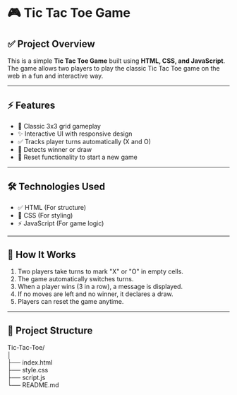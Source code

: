 # 🎮 Tic Tac Toe Game

## ✅ Project Overview  
This is a simple **Tic Tac Toe Game** built using **HTML, CSS, and JavaScript**.  
The game allows two players to play the classic Tic Tac Toe game on the web in a fun and interactive way.

---

## ⚡ Features  
- 🎯 Classic 3x3 grid gameplay  
- ✨ Interactive UI with responsive design  
- ✅ Tracks player turns automatically (X and O)  
- 🎉 Detects winner or draw  
- 🔄 Reset functionality to start a new game  

---

## 🛠️ Technologies Used  
- ✅ HTML (For structure)  
- 🎨 CSS (For styling)  
- ⚡ JavaScript (For game logic)  

---

## 🚀 How It Works  
1. Two players take turns to mark "X" or "O" in empty cells.  
2. The game automatically switches turns.  
3. When a player wins (3 in a row), a message is displayed.  
4. If no moves are left and no winner, it declares a draw.  
5. Players can reset the game anytime.  

---

## 📂 Project Structure  
Tic-Tac-Toe/<br>
│<br>
├── index.html<br>
├── style.css<br>
├── script.js<br>
└── README.md<br>
